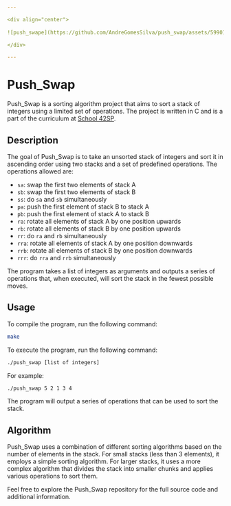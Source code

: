 ```yaml
---

<div align="center">
  
![push_swape](https://github.com/AndreGomesSilva/push_swap/assets/59901704/de1ad6a3-9e1a-46d8-81cf-c4c13b2c4c01)

</div>

---
```



# Push_Swap

Push_Swap is a sorting algorithm project that aims to sort a stack of integers using a limited set of operations. The project is written in C and is a part of the curriculum at [School 42SP](https://www.42sp.org.br/).

## Description

The goal of Push_Swap is to take an unsorted stack of integers and sort it in ascending order using two stacks and a set of predefined operations. The operations allowed are:

- `sa`: swap the first two elements of stack A
- `sb`: swap the first two elements of stack B
- `ss`: do `sa` and `sb` simultaneously
- `pa`: push the first element of stack B to stack A
- `pb`: push the first element of stack A to stack B
- `ra`: rotate all elements of stack A by one position upwards
- `rb`: rotate all elements of stack B by one position upwards
- `rr`: do `ra` and `rb` simultaneously
- `rra`: rotate all elements of stack A by one position downwards
- `rrb`: rotate all elements of stack B by one position downwards
- `rrr`: do `rra` and `rrb` simultaneously

The program takes a list of integers as arguments and outputs a series of operations that, when executed, will sort the stack in the fewest possible moves.

## Usage

To compile the program, run the following command:

```bash
make

```

To execute the program, run the following command:

```bash
./push_swap [list of integers]

```

For example:

```bash
./push_swap 5 2 1 3 4

```

The program will output a series of operations that can be used to sort the stack.

## Algorithm

Push_Swap uses a combination of different sorting algorithms based on the number of elements in the stack. For small stacks (less than 3 elements), it employs a simple sorting algorithm. For larger stacks, it uses a more complex algorithm that divides the stack into smaller chunks and applies various operations to sort them.

Feel free to explore the Push_Swap repository for the full source code and additional information.
